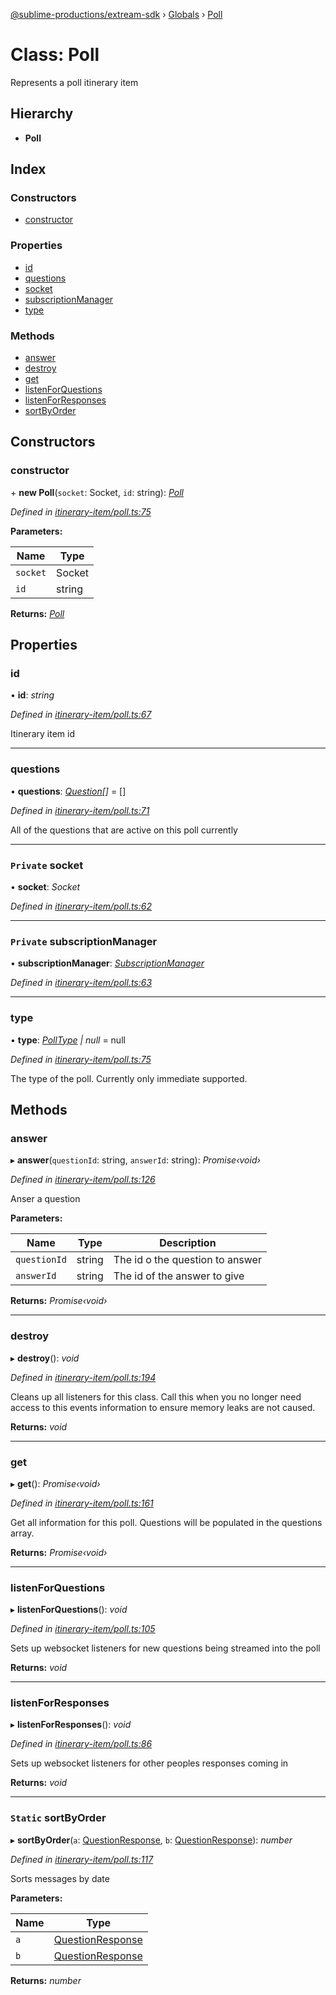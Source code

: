 [@sublime-productions/extream-sdk](../README.md) › [Globals](../globals.md) › [Poll](poll.md)

# Class: Poll

Represents a poll itinerary item

## Hierarchy

* **Poll**

## Index

### Constructors

* [constructor](poll.md#constructor)

### Properties

* [id](poll.md#id)
* [questions](poll.md#questions)
* [socket](poll.md#private-socket)
* [subscriptionManager](poll.md#private-subscriptionmanager)
* [type](poll.md#type)

### Methods

* [answer](poll.md#answer)
* [destroy](poll.md#destroy)
* [get](poll.md#get)
* [listenForQuestions](poll.md#listenforquestions)
* [listenForResponses](poll.md#listenforresponses)
* [sortByOrder](poll.md#static-sortbyorder)

## Constructors

###  constructor

\+ **new Poll**(`socket`: Socket, `id`: string): *[Poll](poll.md)*

*Defined in [itinerary-item/poll.ts:75](https://github.com/Extream-SaaS/ex-sdk/blob/775f75c/src/itinerary-item/poll.ts#L75)*

**Parameters:**

Name | Type |
------ | ------ |
`socket` | Socket |
`id` | string |

**Returns:** *[Poll](poll.md)*

## Properties

###  id

• **id**: *string*

*Defined in [itinerary-item/poll.ts:67](https://github.com/Extream-SaaS/ex-sdk/blob/775f75c/src/itinerary-item/poll.ts#L67)*

Itinerary item id

___

###  questions

• **questions**: *[Question](question.md)[]* = []

*Defined in [itinerary-item/poll.ts:71](https://github.com/Extream-SaaS/ex-sdk/blob/775f75c/src/itinerary-item/poll.ts#L71)*

All of the questions that are active on this poll currently

___

### `Private` socket

• **socket**: *Socket*

*Defined in [itinerary-item/poll.ts:62](https://github.com/Extream-SaaS/ex-sdk/blob/775f75c/src/itinerary-item/poll.ts#L62)*

___

### `Private` subscriptionManager

• **subscriptionManager**: *[SubscriptionManager](subscriptionmanager.md)*

*Defined in [itinerary-item/poll.ts:63](https://github.com/Extream-SaaS/ex-sdk/blob/775f75c/src/itinerary-item/poll.ts#L63)*

___

###  type

• **type**: *[PollType](../enums/polltype.md) | null* = null

*Defined in [itinerary-item/poll.ts:75](https://github.com/Extream-SaaS/ex-sdk/blob/775f75c/src/itinerary-item/poll.ts#L75)*

The type of the poll. Currently only immediate supported.

## Methods

###  answer

▸ **answer**(`questionId`: string, `answerId`: string): *Promise‹void›*

*Defined in [itinerary-item/poll.ts:126](https://github.com/Extream-SaaS/ex-sdk/blob/775f75c/src/itinerary-item/poll.ts#L126)*

Anser a question

**Parameters:**

Name | Type | Description |
------ | ------ | ------ |
`questionId` | string | The id o the question to answer |
`answerId` | string | The id of the answer to give  |

**Returns:** *Promise‹void›*

___

###  destroy

▸ **destroy**(): *void*

*Defined in [itinerary-item/poll.ts:194](https://github.com/Extream-SaaS/ex-sdk/blob/775f75c/src/itinerary-item/poll.ts#L194)*

Cleans up all listeners for this class. Call this when you no longer need access to this events information to ensure memory leaks are not caused.

**Returns:** *void*

___

###  get

▸ **get**(): *Promise‹void›*

*Defined in [itinerary-item/poll.ts:161](https://github.com/Extream-SaaS/ex-sdk/blob/775f75c/src/itinerary-item/poll.ts#L161)*

Get all information for this poll. Questions will be populated in the questions array.

**Returns:** *Promise‹void›*

___

###  listenForQuestions

▸ **listenForQuestions**(): *void*

*Defined in [itinerary-item/poll.ts:105](https://github.com/Extream-SaaS/ex-sdk/blob/775f75c/src/itinerary-item/poll.ts#L105)*

Sets up websocket listeners for new questions being streamed into the poll

**Returns:** *void*

___

###  listenForResponses

▸ **listenForResponses**(): *void*

*Defined in [itinerary-item/poll.ts:86](https://github.com/Extream-SaaS/ex-sdk/blob/775f75c/src/itinerary-item/poll.ts#L86)*

Sets up websocket listeners for other peoples responses coming in

**Returns:** *void*

___

### `Static` sortByOrder

▸ **sortByOrder**(`a`: [QuestionResponse](../interfaces/questionresponse.md), `b`: [QuestionResponse](../interfaces/questionresponse.md)): *number*

*Defined in [itinerary-item/poll.ts:117](https://github.com/Extream-SaaS/ex-sdk/blob/775f75c/src/itinerary-item/poll.ts#L117)*

Sorts messages by date

**Parameters:**

Name | Type |
------ | ------ |
`a` | [QuestionResponse](../interfaces/questionresponse.md) |
`b` | [QuestionResponse](../interfaces/questionresponse.md) |

**Returns:** *number*
